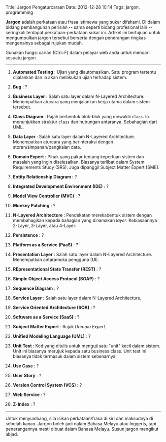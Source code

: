 Title: Jargon Pengaturcaraan
Date: 2012-12-28 10:14
Tags: jargon, programming

**Jargon** adalah perkataan atau frasa istimewa yang sukar difahami. Di dalam bidang pembangunan perisian -- sama seperti bidang profesional lain -- seringkali terdapat perkataan-perkataan sukar ini. Artikel ini bertujuan untuk mengumpulkan jargon tersebut berserta dengan penerangan ringkas mengenainya sebagai rujukan mudah.

Gunakan fungsi carian (Ctrl+F) dalam pelayar web anda untuk mencari sesuatu jargon.
 
---

1. **Automated Testing** : Ujian yang diautomasikan. Satu program tertentu dijalankan dan ia akan melakukan ujian terhadap sistem. 

1. **Bug** : ?

1. **Business Layer** :  Salah satu layer dalam N-Layered Architecture. Menempatkan atucara yang menjalankan kerja utama dalam sistem tersebut.

1. **Class Diagram** : Rajah berbentuk blok-blok yang mewakili `class`. Ia menunjukkan struktur `class` dan hubungan antaranya. Sebahagian dari UML.

1. **Data Layer** :  Salah satu layer dalam N-Layered Architecture. Menempatkan aturcara yang berinteraksi dengan storan/simpanan/pangkalan data.

1. **Domain Expert** : Pihak yang pakar tentang keperluan sistem dan masalah yang ingin diselesaikan. Biasanya terlibat dalam System Requirements Study (SRS). Juga dipanggil Subject Matter Expert (SME).

1. **Entity Relationship Diagram** : ?

1. **Integrated Development Environment (IDE)** : ?

1. **Model View Controller (MVC)** : ?

1. **Monkey Patching** : ?

1. **N-Layered Architecture** : Pendekatan merekabentuk sistem dengan membahagikan kepada bahagian yang dinamakan _layer_. Kebiasaannya 2-Layer, 3-Layer, atau 4-Layer.

1. **Persistence** : ?

1. **Platform as a Service (PaaS)** : ?

1. **Presentation Layer** : Salah satu layer dalam N-Layered Architecture. Menempatkan antaramuka pengguna (UI).

1. **REpresentational State Transfer (REST)** : ?

1. **Simple Object Access Protocol (SOAP)** : ?

1. **Sequence Diagram** : ?

1. **Service Layer** :  Salah satu layer dalam N-Layered Architecture.

1. **Service Oriented Architecture (SOA)** : ?

1. **Software as a Service (SaaS)** : ?

1. **Subject Matter Expert** : Rujuk _Domain Expert_.

1. **Unified Modeling Language (UML)** : ?

1. **Unit Test** : Kod yang ditulis untuk menguji satu "unit" kecil dalam sistem. Unit ini biasanya merujuk kepada satu business class. Unit test ini biasanya tidak termasuk dalam sistem sebenarnya. 

1. **Use Case** : ?

1. **User Story** : ?

1. **Version Control System (VCS)** : ?

1. **Web Service** : ?

1. **Z-Index** : ?

---

Untuk menyumbang, sila isikan perkataan/frasa di kiri dan maksudnya di sebelah kanan. Jargon boleh jadi dalam Bahasa Melayu atau Inggeris, tapi penerangannya mesti dibuat dalam Bahasa Melayu. Susun jargon mengikut abjad.
